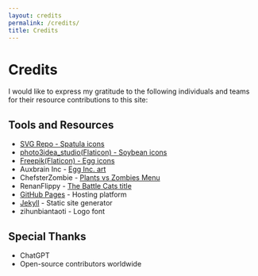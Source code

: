 ```yaml
---
layout: credits
permalink: /credits/
title: Credits
---
```


# Credits

I would like to express my gratitude to the following individuals and teams for their resource contributions to this site:

## Tools and Resources
- <a href="https://www.svgrepo.com/svg/203840/spatula" title="Spatula Vector SVG Icon"> SVG Repo - Spatula icons </a>
- <a href="https://www.flaticon.com/free-icons/soybean" title="soybean icons">photo3idea_studio(Flaticon) - Soybean icons </a>
- <a href="https://www.flaticon.com/free-icons/egg" title="egg icons">Freepik(Flaticon) - Egg icons</a>
- Auxbrain Inc - [Egg Inc. art](https://images.app.goo.gl/FSsFoS75YxYrcVtU6)
- ChefsterZombie - [Plants vs Zombies Menu](https://plantsvszombies.wiki.gg/wiki/File:Menu.png)
- RenanFlippy - [The Battle Cats title](https://tcrf.net/File:The_Battle_Cats-title.jpg)
- [GitHub Pages](https://pages.github.com/) - Hosting platform
- [Jekyll](https://jekyllrb.com/) - Static site generator
- zihunbiantaoti - Logo font

## Special Thanks
- ChatGPT
- Open-source contributors worldwide
